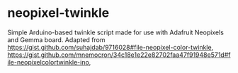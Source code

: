 # neopixel-twinkle

Simple Arduino-based twinkle script made for use with Adafruit Neopixels and Gemma board.  Adapted from https://gist.github.com/suhajdab/9716028#file-neopixel-color-twinkle, https://gist.github.com/mnemocron/34c18e1e22e82702faa47f91948e571d#file-neopixelcolortwinkle-ino, 
